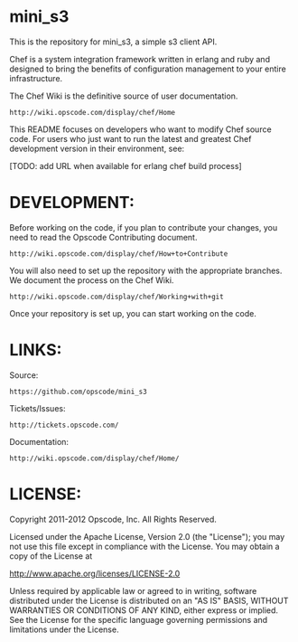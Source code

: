 # mini_s3 #

This is the repository for mini_s3, a simple s3 client API.

Chef is a system integration framework written in erlang and ruby and designed to bring the benefits of configuration management to your entire infrastructure.

The Chef Wiki is the definitive source of user documentation.

    http://wiki.opscode.com/display/chef/Home

This README focuses on developers who want to modify Chef source code.  For users who just want to run the latest and greatest Chef development version in their environment, see:

   [TODO: add URL when available for erlang chef build process]

# DEVELOPMENT:

Before working on the code, if you plan to contribute your changes, you need to read the Opscode Contributing document.

    http://wiki.opscode.com/display/chef/How+to+Contribute

You will also need to set up the repository with the appropriate branches. We document the process on the Chef Wiki.

    http://wiki.opscode.com/display/chef/Working+with+git

Once your repository is set up, you can start working on the code.

# LINKS:

Source:

    https://github.com/opscode/mini_s3

Tickets/Issues:

    http://tickets.opscode.com/

Documentation:

    http://wiki.opscode.com/display/chef/Home/

# LICENSE:

Copyright 2011-2012 Opscode, Inc. All Rights Reserved.

Licensed under the Apache License, Version 2.0 (the "License"); you may not use this file except in compliance with the License.  You may obtain a copy of the License at

  http://www.apache.org/licenses/LICENSE-2.0

Unless required by applicable law or agreed to in writing, software distributed under the License is distributed on an "AS IS" BASIS, WITHOUT WARRANTIES OR CONDITIONS OF ANY KIND, either express or implied.  See the License for the specific language governing permissions and limitations under the License.
